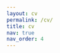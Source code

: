 ```yaml
---
layout: cv
permalink: /cv/
title: cv
nav: true
nav_order: 4
---
```

<!-- CV integrated from _data/cv.yml -->
<!-- If assets/json/resume.json exists, the cv is generated from with jsonresume -->
